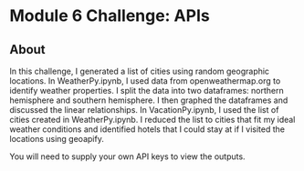 # Module 6 Challenge: APIs  
  
## About
In this challenge, I generated a list of cities using random geographic locations. In WeatherPy.ipynb, I used data from openweathermap.org to identify weather properties. I split the data into two dataframes: northern hemisphere and southern hemisphere. I then graphed the dataframes and discussed the linear relationships. In VacationPy.ipynb, I used the list of cities created in WeatherPy.ipynb. I reduced the list to cities that fit my ideal weather conditions and identified hotels that I could stay at if I visited the locations using geoapify.

You will need to supply your own API keys to view the outputs.

